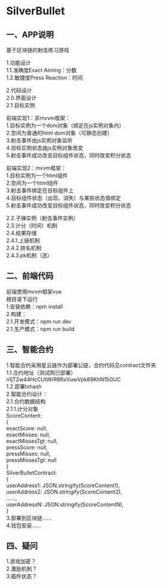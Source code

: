 # SilverBullet

## 一、APP说明
基于区块链的射击练习游戏  

1.功能设计  
1.1.准确度Exact Aiming：分数  
1.2.敏捷度Press Reaction：时间  

2.代码设计  
2.0.界面设计  
2.1.目标实例  

前端实现1：非mvvm框架：  
1.目标实例为一个dom对象（绑定在js实例对象内）  
2.空间为普通的html dom对象（可静态创建）  
3.射击事件由js实例对象监听  
4.目标实例状态由js实例对象改变  
5.射击事件成功改变目标组件状态，同时改变积分状态  

前端实现2：mvvm框架：  
1.目标实例为一个html组件  
2.空间为一个html组件  
3.射击事件绑定在目标组件上  
4.目标组件状态（出现、消失）与某些状态值绑定  
5.射击事件成功改变目标组件状态，同时改变积分状态  

2.2.子弹实例（射击事件实例）  
2.3.计分（时间）机制  
2.4.结果存储  
2.4.1.上链机制  
2.4.2.排名机制  
2.4.3.pk机制（选）  

## 二、前端代码  
前端使用mvvm框架vue  
根目录下运行  
1.安装依赖：npm install  
2.构建：  
2.1.开发模式：npm run dev  
2.1.生产模式：npm run build  

## 三、智能合约   
1.智能合约采用星云链作为部署公链，合约代码见contract文件夹  
1.1.合约地址（测试网已部署）  
n1jT2w44HcCUtWrR8RxVuwVpk89KhN15GUC  
1.2.部署txhash  
2.智能合约设计：    
2.1.合约数据结构  
2.1.1.计分对象  
ScoreContent:  
{  
    exactScore: null,  
    exactMisses: null,  
    exactMissesTgt: null,  
    pressScore: null,  
    pressMisses: null,  
    pressMissesTgt: null  
}  
SilverBulletContract:  
{  
    userAddress1: JSON.stringify(ScoreContent1),  
    userAddress2: JSON.stringify(ScoreContent2),  
    ......,  
    userAddressN: JSON.stringify(ScoreContentN),  
}  
3.部署到区块链......  
4.钱包安装......  

## 四、疑问  
1.游戏加密？     
2.激励机制？  
3.插件状态？  